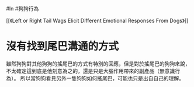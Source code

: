 #ln #狗狗行為 

[[《Left or Right Tail Wags Elicit Different Emotional Responses From Dogs》]]

# 沒有找到尾巴溝通的方式

雖然狗狗對其他狗狗的搖尾巴的方式有特別的回應，但是對於搖尾巴的狗狗來說，不太確定這到底是他刻意為之的，還是只是大腦作用帶來的副產品（無意識行為）。
所以當狗狗看見另外一隻狗狗如何搖尾巴，可能也只是出自自己的理解。